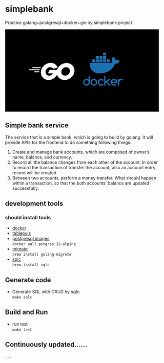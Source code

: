 # simplebank
Practice golang+postgresql+docker+gin by simplebank project

![golang-docker](./docker-golang.jpeg)

## Simple bank service

The service that is a simple bank, which is going to build by golang. It will provide APIs for the frontend to do something following things:

1. Create and manage bank accounts, which are composed of owner’s name, balance, and currency.
2. Record all the balance changes from each other of the account. In order to record the transaction of transfer the account, also an account entry record will be created.
3. Between two accounts, perform a money transfer. What should happen within a transaction, so that the both accounts’ balance are updated successfully.

## development tools

### should install tools

- [docker](https://www.docker.com/products/docker-desktop)
- [tablepuls](https://tableplus.com/)
- [postgresql images](hub.docker.com/_/postgres)  
`docker pull pstgres:12-alpine`
- [migrate](https://github.com/golang-migrate/migrate/tree/master/cmd/migrate)  
`brew install golang-migrate`
- [sqlc](https://github.com/kyleconroy/sqlc#installation)  
`brew install sqlc`

## Generate code

- Generate SQL with CRUD by sqlc:  
`make sqlc`

## Build and Run

- run test  
`make test`

## Continuously updated......

......
